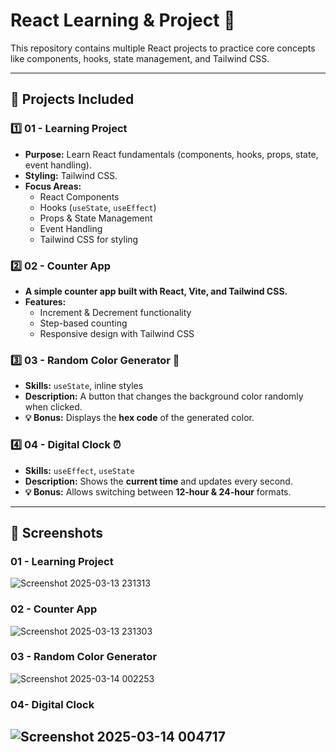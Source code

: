 # React Learning & Project 🚀

This repository contains multiple React projects to practice core concepts like components, hooks, state management, and Tailwind CSS.

---

## 📌 Projects Included  

### **1️⃣ 01 - Learning Project**  
   - **Purpose:** Learn React fundamentals (components, hooks, props, state, event handling).  
   - **Styling:** Tailwind CSS.  
   - **Focus Areas:**  
     - React Components  
     - Hooks (`useState`, `useEffect`)  
     - Props & State Management  
     - Event Handling  
     - Tailwind CSS for styling  

### **2️⃣ 02 - Counter App**  
   - **A simple counter app built with React, Vite, and Tailwind CSS.**  
   - **Features:**  
     - Increment & Decrement functionality  
     - Step-based counting  
     - Responsive design with Tailwind CSS  

### **3️⃣ 03 - Random Color Generator 🎨**  
   - **Skills:** `useState`, inline styles  
   - **Description:** A button that changes the background color randomly when clicked.  
   - **💡 Bonus:** Displays the **hex code** of the generated color.  

### **4️⃣ 04 - Digital Clock ⏰**  
   - **Skills:** `useEffect`, `useState`  
   - **Description:** Shows the **current time** and updates every second.  
   - **💡 Bonus:** Allows switching between **12-hour & 24-hour** formats.  

---

## 📸 Screenshots  
### 01 - Learning Project  
![Screenshot 2025-03-13 231313](https://github.com/user-attachments/assets/2b56a53a-0881-45e5-98ba-29dc3bc134cb)

### 02 - Counter App  
![Screenshot 2025-03-13 231303](https://github.com/user-attachments/assets/0f5483f6-774f-49b6-acca-ec48bf63e50a)

### 03 - Random Color Generator
![Screenshot 2025-03-14 002253](https://github.com/user-attachments/assets/0a0f9874-9c0b-4a32-9314-fa6a69df7a54)

### 04- Digital Clock
![Screenshot 2025-03-14 004717](https://github.com/user-attachments/assets/2ec4d3df-f441-4cf9-8f9d-06676893e01a)
---

